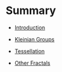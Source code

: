 # Summary
* [Introduction](README.md)

* [Kleinian Groups](kleinian/README.md)

* [Tessellation](tessellation/README.md)

* [Other Fractals](fractals/README.md)
